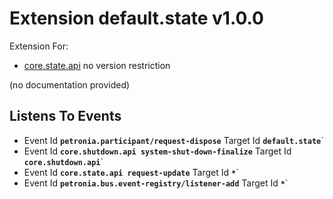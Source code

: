 # Extension default.state v1.0.0

Extension For:
* [core.state.api](core.state.api.md)
  no version restriction


(no documentation provided)






## Listens To Events

* Event Id **`petronia.participant/request-dispose`**
  Target Id **`default.state`**`
* Event Id **`core.shutdown.api system-shut-down-finalize`**
  Target Id **`core.shutdown.api`**`
* Event Id **`core.state.api request-update`**
  Target Id **`*`**`
* Event Id **`petronia.bus.event-registry/listener-add`**
  Target Id **`*`**`


